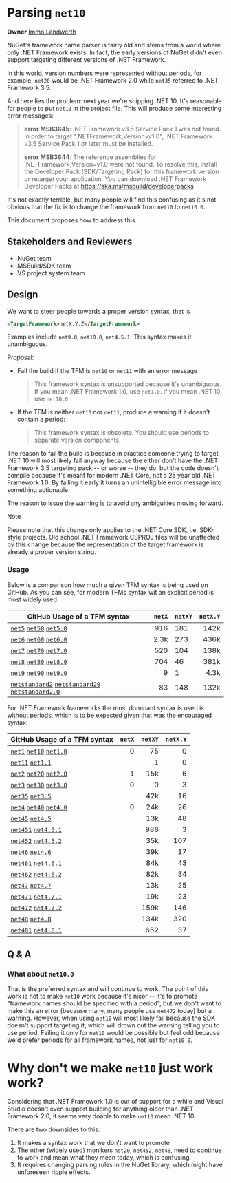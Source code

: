 # Parsing `net10`

**Owner** [Immo Landwerth](https://github.com/terrajobst)

NuGet's framework name parser is fairly old and stems from a world where only
.NET Framework exists. In fact, the early versions of NuGet didn't even support
targeting different versions of .NET Framework.

In this world, version numbers were represented without periods, for example,
`net20` would be .NET Framework 2.0 while `net35` referred to .NET Framework
3.5.

And here lies the problem: next year we're shipping .NET 10. It's reasonable for
people to put `net10` in the project file. This will produce some interesting
error messages:

> **error MSB3645**: .NET Framework v3.5 Service Pack 1 was not found. In order
> to target ".NETFramework,Version=v1.0", .NET Framework v3.5 Service Pack 1 or
> later must be installed.
>
> **error MSB3644**: The reference assemblies for .NETFramework,Version=v1.0
> were not found. To resolve this, install the Developer Pack (SDK/Targeting
> Pack) for this framework version or retarget your application. You can
> download .NET Framework Developer Packs at
> https://aka.ms/msbuild/developerpacks

It's not exactly terrible, but many people will find this confusing as it's not
obvious that the fix is to change the framework from `net10` to `net10.0`.

This document proposes how to address this.

## Stakeholders and Reviewers

* NuGet team
* MSBuild/SDK team
* VS project system team

## Design

We want to steer people towards a proper version syntax, that is

```xml
<TargetFramework>netX.Y.Z</TargetFramework>
```

Examples include `net9.0`, `net10.0`, `net4.5.1`. This syntax makes it
unambiguous.

Proposal:

* Fail the build if the TFM is `net10` or `net11` with an error message
  > This framework syntax is unsupported because it's unambiguous. If you mean
  > .NET Framework 1.0, use `net1.0`. If you mean .NET 10, use `net10.0`.
* If the TFM is neither `net10` nor `net11`, produce a warning if it doesn't
  contain a period:
  > This framework syntax is obsolete. You should use periods to separate
  > version components.

The reason to fail the build is because in practice someone trying to target
.NET 10 will most likely fail anyway because the either don't have the .NET
Framework 3.5 targeting pack -- or worse -- they do, but the code doesn't
compile because it's meant for modern .NET Core, not a 25 year old .NET
Framework 1.0. By failing it early it turns an unintelligible error message into
something actionable.

The reason to issue the warning is to avoid any ambiguities moving forward. 

> [!NOTE]
>
> Please note that this change only applies to the .NET Core SDK, i.e. SDK-style
> projects. Old school .NET Framework CSPROJ files will be unaffected by this
> change because the representation of the target framework is already a proper
> version string.

### Usage

Below is a comparison how much a given TFM syntax is being used on GitHub. As
you can see, for modern TFMs syntax wit an explicit period is most widely used.

| GitHub Usage of a TFM syntax                          | `netX` | `netXY` | `netX.Y` |
| ----------------------------------------------------- | -----: | ------- | -------: |
| [`net5`] [`net50`] [`net5.0`]                         |    916 | 181     |     142k |
| [`net6`] [`net60`] [`net6.0`]                         |   2.3k | 273     |     436k |
| [`net7`] [`net70`] [`net7.0`]                         |    520 | 104     |     138k |
| [`net8`] [`net80`] [`net8.0`]                         |    704 | 46      |     381k |
| [`net9`] [`net90`] [`net9.0`]                         |      9 | 1       |     4.3k |
| [`netstandard2`] [`netstandard20`] [`netstandard2.0`] |     83 | 148     |     132k |

[`net5`]: https://github.com/search?q=net5%3C%2FTargetFramework%3E+lang%3Axml&type=code
[`net6`]: https://github.com/search?q=net6%3C%2FTargetFramework%3E+lang%3Axml&type=code
[`net7`]: https://github.com/search?q=net7%3C%2FTargetFramework%3E+lang%3Axml&type=code
[`net8`]: https://github.com/search?q=net8%3C%2FTargetFramework%3E+lang%3Axml&type=code
[`net9`]: https://github.com/search?q=net9%3C%2FTargetFramework%3E+lang%3Axml&type=code

[`net50`]: https://github.com/search?q=net50%3C%2FTargetFramework%3E+lang%3Axml&type=code
[`net60`]: https://github.com/search?q=net60%3C%2FTargetFramework%3E+lang%3Axml&type=code
[`net70`]: https://github.com/search?q=net70%3C%2FTargetFramework%3E+lang%3Axml&type=code
[`net80`]: https://github.com/search?q=net80%3C%2FTargetFramework%3E+lang%3Axml&type=code
[`net90`]: https://github.com/search?q=net90%3C%2FTargetFramework%3E+lang%3Axml&type=code

[`net5.0`]: https://github.com/search?q=net5.0%3C%2FTargetFramework%3E+lang%3Axml&type=code
[`net6.0`]: https://github.com/search?q=net6.0%3C%2FTargetFramework%3E+lang%3Axml&type=code
[`net7.0`]: https://github.com/search?q=net7.0%3C%2FTargetFramework%3E+lang%3Axml&type=code
[`net8.0`]: https://github.com/search?q=net8.0%3C%2FTargetFramework%3E+lang%3Axml&type=code
[`net9.0`]: https://github.com/search?q=net9.0%3C%2FTargetFramework%3E+lang%3Axml&type=code

[`netstandard2`]: https://github.com/search?q=netstandard2%3C%2FTargetFramework%3E+lang%3Axml&type=code
[`netstandard20`]: https://github.com/search?q=netstandard20%3C%2FTargetFramework%3E+lang%3Axml&type=code
[`netstandard2.0`]: https://github.com/search?q=netstandard2.0%3C%2FTargetFramework%3E+lang%3Axml&type=code

For .NET Framework frameworks the most dominant syntax is used is without
periods, which is to be expected given that was the encouraged syntax:

| GitHub Usage of a TFM syntax  | `netX` | `netXY` | `netX.Y` |
| ----------------------------- | -----: | ------: | -------: |
| [`net1`] [`net10`] [`net1.0`] |      0 |      75 |        0 |
| [`net11`] [`net1.1`]          |        |       1 |        0 |
| [`net2`] [`net20`] [`net2.0`] |      1 |     15k |        6 |
| [`net3`] [`net30`] [`net3.0`] |      0 |       0 |        3 |
| [`net35`] [`net3.5`]          |        |     42k |       16 |
| [`net4`] [`net40`] [`net4.0`] |      0 |     24k |       26 |
| [`net45`] [`net4.5`]          |        |     13k |       48 |
| [`net451`] [`net4.5.1`]       |        |     988 |        3 |
| [`net452`] [`net4.5.2`]       |        |     35k |      107 |
| [`net46`] [`net4.6`]          |        |     39k |       17 |
| [`net461`] [`net4.6.1`]       |        |     84k |       43 |
| [`net462`] [`net4.6.2`]       |        |     82k |       34 |
| [`net47`] [`net4.7`]          |        |     13k |       25 |
| [`net471`] [`net4.7.1`]       |        |     19k |       23 |
| [`net472`] [`net4.7.2`]       |        |    159k |      146 |
| [`net48`] [`net4.8`]          |        |    134k |      320 |
| [`net481`] [`net4.8.1`]       |        |     652 |       37 |

[`net1`]: https://github.com/search?q=net1%3C%2FTargetFramework%3E+lang%3Axml&type=code
[`net2`]: https://github.com/search?q=net2%3C%2FTargetFramework%3E+lang%3Axml&type=code
[`net3`]: https://github.com/search?q=net3%3C%2FTargetFramework%3E+lang%3Axml&type=code
[`net4`]: https://github.com/search?q=net3%3C%2FTargetFramework%3E+lang%3Axml&type=code

[`net10`]: https://github.com/search?q=net10%3C%2FTargetFramework%3E+lang%3Axml&type=code
[`net11`]: https://github.com/search?q=net11%3C%2FTargetFramework%3E+lang%3Axml&type=code
[`net20`]: https://github.com/search?q=net20%3C%2FTargetFramework%3E+lang%3Axml&type=code
[`net30`]: https://github.com/search?q=net3%3C%2FTargetFramework%3E+lang%3Axml&type=code
[`net35`]: https://github.com/search?q=net35%3C%2FTargetFramework%3E+lang%3Axml&type=code
[`net40`]: https://github.com/search?q=net40%3C%2FTargetFramework%3E+lang%3Axml&type=code
[`net45`]: https://github.com/search?q=net45%3C%2FTargetFramework%3E+lang%3Axml&type=code
[`net451`]: https://github.com/search?q=net451%3C%2FTargetFramework%3E+lang%3Axml&type=code
[`net452`]: https://github.com/search?q=net452%3C%2FTargetFramework%3E+lang%3Axml&type=code
[`net46`]: https://github.com/search?q=net46%3C%2FTargetFramework%3E+lang%3Axml&type=code
[`net4.6`]: https://github.com/search?q=net4.6%3C%2FTargetFramework%3E+lang%3Axml&type=code
[`net461`]: https://github.com/search?q=net461%3C%2FTargetFramework%3E+lang%3Axml&type=code
[`net462`]: https://github.com/search?q=net462%3C%2FTargetFramework%3E+lang%3Axml&type=code
[`net47`]: https://github.com/search?q=net47%3C%2FTargetFramework%3E+lang%3Axml&type=code
[`net471`]: https://github.com/search?q=net471%3C%2FTargetFramework%3E+lang%3Axml&type=code
[`net472`]: https://github.com/search?q=net472%3C%2FTargetFramework%3E+lang%3Axml&type=code
[`net48`]: https://github.com/search?q=net48%3C%2FTargetFramework%3E+lang%3Axml&type=code
[`net481`]: https://github.com/search?q=net481%3C%2FTargetFramework%3E+lang%3Axml&type=code

[`net1.0`]: https://github.com/search?q=net1.0%3C%2FTargetFramework%3E+lang%3Axml&type=code
[`net1.1`]: https://github.com/search?q=net1.1%3C%2FTargetFramework%3E+lang%3Axml&type=code
[`net2.0`]: https://github.com/search?q=net2.0%3C%2FTargetFramework%3E+lang%3Axml&type=code
[`net3.0`]: https://github.com/search?q=net3.0%3C%2FTargetFramework%3E+lang%3Axml&type=code
[`net3.5`]: https://github.com/search?q=net3.5%3C%2FTargetFramework%3E+lang%3Axml&type=code
[`net4.0`]: https://github.com/search?q=net4.0%3C%2FTargetFramework%3E+lang%3Axml&type=code
[`net4.5`]: https://github.com/search?q=net4.5%3C%2FTargetFramework%3E+lang%3Axml&type=code
[`net4.5.1`]: https://github.com/search?q=net4.5.1%3C%2FTargetFramework%3E+lang%3Axml&type=code
[`net4.5.2`]: https://github.com/search?q=net4.5.2%3C%2FTargetFramework%3E+lang%3Axml&type=code
[`net4.6.1`]: https://github.com/search?q=net4.6.1%3C%2FTargetFramework%3E+lang%3Axml&type=code
[`net4.6.2`]: https://github.com/search?q=net4.6.2%3C%2FTargetFramework%3E+lang%3Axml&type=code
[`net4.7`]: https://github.com/search?q=net4.7%3C%2FTargetFramework%3E+lang%3Axml&type=code
[`net4.7.1`]: https://github.com/search?q=net4.7.1%3C%2FTargetFramework%3E+lang%3Axml&type=code
[`net4.7.2`]: https://github.com/search?q=net4.7.2%3C%2FTargetFramework%3E+lang%3Axml&type=code
[`net4.8`]: https://github.com/search?q=net4.8%3C%2FTargetFramework%3E+lang%3Axml&type=code
[`net4.8.1`]: https://github.com/search?q=net4.8.1%3C%2FTargetFramework%3E+lang%3Axml&type=code


## Q & A

### What about `net10.0`

That is the preferred syntax and will continue to work. The point of this work
is not to make `net10` work because it's nicer -- it's to promote "framework
names should be specified with a period", but we don't want to make this an
error (because many, many people use `net472` today) but a warning. However,
when using `net10` will most likely fail because the SDK doesn't support
targeting it, which will drown out the warning telling you to use period.
Failing it only for `net10` would be possible but feel odd because we'd prefer
periods for all framework names, not just for `net10.0`.

# Why don't we make `net10` just work work?

Considering that .NET Framework 1.0 is out of support for a while and Visual
Studio doesn't even support building for anything older than .NET Framework 2.0,
it seems very doable to make `net10` mean .NET 10.

There are two downsides to this:

1. It makes a syntax work that we don't want to promote
2. The other (widely used) monikers `net20`, `net452`, `net48`, need to continue
   to work and mean what they mean today, which is confusing.
3. It requires changing parsing rules in the NuGet library, which might have
   unforeseen ripple effects. 
